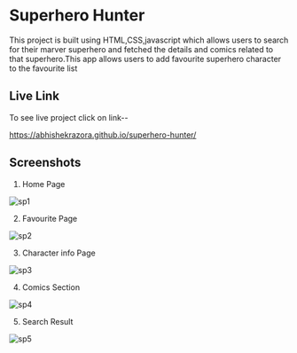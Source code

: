 
# Superhero Hunter

This project is built using HTML,CSS,javascript which allows users to search for their marver superhero and fetched the details and comics related to that superhero.This app allows users to add favourite superhero character to the favourite list


## Live Link

To see live project click on link--


  https://abhishekrazora.github.io/superhero-hunter/



## Screenshots
1. Home Page

![sp1](https://user-images.githubusercontent.com/121525854/221523833-8a4bd53c-fb44-45a8-b2fd-69a2b1e08cf2.png)


2. Favourite Page

![sp2](https://user-images.githubusercontent.com/121525854/221524603-4cf8bd1b-d12b-4cb3-8a6f-9518f4d7e6e6.png)

3. Character info Page

![sp3](https://user-images.githubusercontent.com/121525854/221525047-63b0178d-68b2-449f-83b9-86c1bfab60ba.png)

4. Comics Section

![sp4](https://user-images.githubusercontent.com/121525854/221525547-b63bbe97-52a7-407f-b725-7dc5cdd6dde1.png)


5. Search Result

![sp5](https://user-images.githubusercontent.com/121525854/221525823-3f60aeac-09c9-4281-8480-150489d85c66.png)
